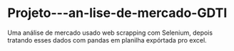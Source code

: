 # Projeto---an-lise-de-mercado-GDTI
Uma análise de mercado usado web scrapping com Selenium, depois tratando esses dados com pandas em planilha expórtada pro excel.
